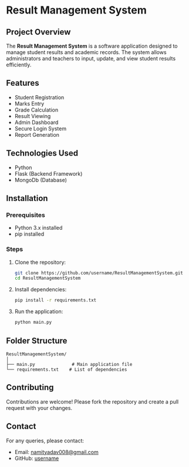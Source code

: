# Result Management System

## Project Overview
The **Result Management System** is a software application designed to manage student results and academic records. The system allows administrators and teachers to input, update, and view student results efficiently.

## Features
- Student Registration
- Marks Entry
- Grade Calculation
- Result Viewing
- Admin Dashboard
- Secure Login System
- Report Generation

## Technologies Used
- Python
- Flask (Backend Framework)
- MongoDb (Database)


## Installation
### Prerequisites
- Python 3.x installed
- pip installed

### Steps
1. Clone the repository:
   ```bash
   git clone https://github.com/username/ResultManagementSystem.git
   cd ResultManagementSystem
   ```
2. Install dependencies:
   ```bash
   pip install -r requirements.txt
   ```
3. Run the application:
   ```bash
   python main.py
   ```


## Folder Structure
```
ResultManagementSystem/
│
├── main.py              # Main application file
└── requirements.txt    # List of dependencies
```

## Contributing
Contributions are welcome! Please fork the repository and create a pull request with your changes.

## Contact
For any queries, please contact:
- Email: namityadav008@gmail.com
- GitHub: [username](https://github.com/Namityadav8)

